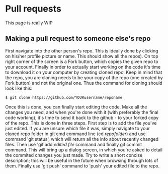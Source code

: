 # Pull requests

This page is really WIP


## Making a pull request to someone else's repo

First navigate into the other person's repo. This is ideally done by clicking on his/her profile picture or name. This should show all the repos).
On top right corner of the screen is a Fork button, which copies the given repo to your account.
Finally in order to actually start working on the code it's time to download it on your computer by creating cloned repo.
Keep in mind that the repo, you are cloning needs to be your copy of the repo (one created by Fork button) and not the original one.
Thus the command for cloning should look like this: 
```
$ git clone https://github.com/YOURusername/reponame
```
Once this is done, you can finally start editing the code. Make all the changes you need, and when you're done with it (with preferably the final code working),
it's time to send it back to the github - to your forked copy of the repo. This is done in three steps. First step is to add the file you've just edited. If you are
unsure which file it was, simply navigate to your cloned repo folder in git cmd command line (cd *repofolder*) and use command 'git status', which will return all
the info about recently changed files. Then use 'git add *edited file* command and finally git commit command. This will bring up a dialog screen, in which you're asked
to detail the commited changes you just made. Try to write a short concise description; this will be useful in the future when browsing through lots of them. 
Finally use 'git push' command to 'push' your edited file to the repo. 
